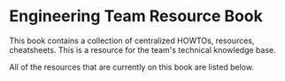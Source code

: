 # Engineering Team Resource Book

This book contains a collection of centralized HOWTOs, resources, cheatsheets. This is a resource for the team's technical knowledge base.

All of the resources that are currently on this book are listed below.

```{tableofcontents}
```
